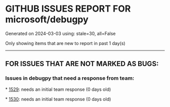 
# GITHUB ISSUES REPORT FOR microsoft/debugpy


Generated on 2024-03-03 using: stale=30, all=False


Only showing items that are new to report in past 1 day(s)


---

## FOR ISSUES THAT ARE NOT MARKED AS BUGS:


### Issues in debugpy that need a response from team:


\* [1529](https://github.com/microsoft/debugpy/issues/1529 "api to retrieve debugpy endpoint and access token?"): needs an initial team response (0 days old)

\* [1530](https://github.com/microsoft/debugpy/issues/1530 "Easy Post Mortem Function"): needs an initial team response (0 days old)
